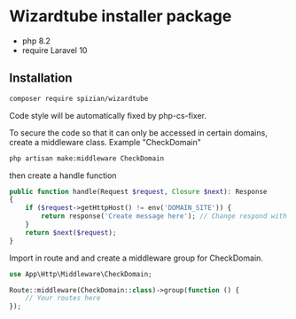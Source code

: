 # Wizardtube installer package
- php 8.2
- require Laravel 10

## Installation

```sh
composer require spizian/wizardtube
```

Code style will be automatically fixed by php-cs-fixer.

To secure the code so that it can only be accessed in certain domains, create a middleware class.
Example "CheckDomain"

```sh
php artisan make:middleware CheckDomain
```

then create a handle function
```php
public function handle(Request $request, Closure $next): Response
{
    if ($request->getHttpHost() != env('DOMAIN_SITE')) {
        return response('Create message here'); // Change respond with what you want.
    }
    return $next($request);
}
```

Import in route and and create a middleware group for CheckDomain.
```php
use App\Http\Middleware\CheckDomain;

Route::middleware(CheckDomain::class)->group(function () {
    // Your routes here
});
```